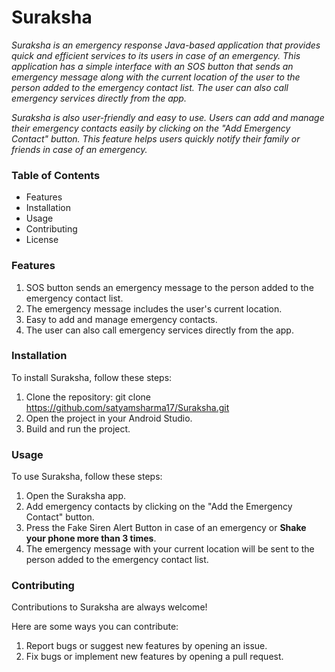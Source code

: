 #  Suraksha
*Suraksha is an emergency response Java-based application that provides quick and efficient services to its users in case of an emergency. This application has a simple interface with an SOS button that sends an emergency message along with the current location of the user to the person added to the emergency contact list. The user can also call emergency services directly from the app.*

*Suraksha is also user-friendly and easy to use. Users can add and manage their emergency contacts easily by clicking on the "Add Emergency Contact" button. This feature helps users quickly notify their family or friends in case of an emergency.*

### Table of Contents
- Features
- Installation
- Usage
- Contributing
- License

### Features
1. SOS button sends an emergency message to the person added to the emergency contact list.
2. The emergency message includes the user's current location.
3. Easy to add and manage emergency contacts.
4. The user can also call emergency services directly from the app.

### Installation
To install Suraksha, follow these steps:
1. Clone the repository: git clone https://github.com/satyamsharma17/Suraksha.git
2. Open the project in your Android Studio.
3. Build and run the project.

### Usage
To use Suraksha, follow these steps:

1. Open the Suraksha app.
2. Add emergency contacts by clicking on the "Add the Emergency Contact" button.
3. Press the Fake Siren Alert Button in case of an emergency or **Shake your phone more than 3 times**.
4. The emergency message with your current location will be sent to the person added to the emergency contact list.

### Contributing
Contributions to Suraksha are always welcome! 

Here are some ways you can contribute:
1. Report bugs or suggest new features by opening an issue.
2. Fix bugs or implement new features by opening a pull request.

